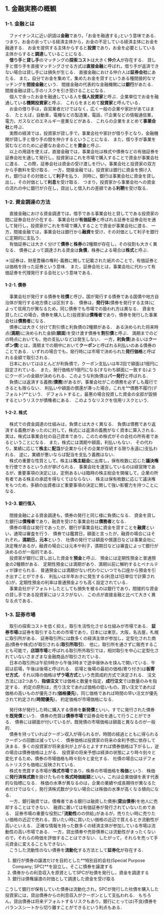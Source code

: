 ## 1. 金融実務の概観

### 1-1. 金融とは
　ファイナンスに近い訳語は**金融**であり，｢お金を融通する｣という意味である．
つまり，お金の余っている経済主体から，お金の不足している経済主体にお金を融通する．
お金を提供する主体からすると**投資**であり，お金を必要としている主体からすると**調達**していることになる．    
　**借り手**と**貸し手**のマッチングの**探索コスト**は大きく**仲介人**が存在する．
貸し手と借り手を直接マッチングさせる方式は**直接金融**と呼ばれ，借り手が返済できない場合は貸し手には損失が生じる．
直接金融における仲介人は**証券会社**にあたる．
また，自分でお金を集めて，集めたお金を貸すというある種間接的なマッチングを**間接金融**という．
間接金融の代表的な金融機関には**銀行**があたる．間接金融は貸し手のリスクを引き受けることになる．    
　個人で余ったお金を融通している人を**個人投資家**と呼ぶ．企業単位でお金を融通している**機関投資家**と呼ぶ．
これらをまとめて**投資家**と呼んでいる．    
　お金の借り手は，自営業者だけではなく，広く一般の企業や家計があてはまる．
たとえば，自動車，電機などの製造業，電話，IT企業などの情報通信業，電力，ガスなどのエネルギー産業などがある．
これらの企業をまとめて**事業会社**と呼ぶ．    
　実際の経済では，投資家が貸し手で，事業会社や家計が借り手となり，金融機関が貸し手と借り手の間を仲介するということになる．
また，借り手が事業を営むなどのために必要なお金のことを**資金**と呼ぶ．     
　以上の用語を使えば，直接金融では，事業会社は株式や債券などの有価証券を証券会社を通して発行し，投資家はこれを市場で購入することで資金が事業会社に渡る．
この際，証券会社は資金の受け渡しを行い，事業会社と投資家の双方から手数料を受け取る．
一方，間接金融では，投資家は銀行に資金を預け入れ，銀行はその対価として**利子**を払う．
同時に，銀行は事業会社に資金を貸し出し，その対価として**利息**を受け取る．
つまり，投資家から事業会社への資金の流れの中に銀行が介在し，貸出しと借入れの差額である**利鞘**を受け取る．

### 1-2. 資金調達の方法
　直接金融における資金調達では，借手である事業会社と貸してである投資家の間に証券会社が介在する．
事業会社が**有価証券**と呼ばれる証券を証券会社を通して発行し，投資家がこれを市場で購入することで資金が事業会社に渡る．
一方，間接金融では，事業会社は銀行から**融資**を受け，その対価として利子を銀行に定期的に支払う．    
　有価証券には大きく分けて**債券**と**株券**の2種類が存在し，その役割も大きく異なる．
債券によって調達される資金は**負債**，株券による場合は**株式**と呼ぶ．    

＊)証券は，財産豊穣の権利･義務に関して記載された紙片のことで，有価証券とは価格を持った証券という意味．
また，証券会社とは，事業会社に代わって有価証券を代理発行する会社という意味である．

#### 1-2-1. 債券
　事業会社が発行する債券を**社債**と呼び，国が発行する債券である国債や地方自治体が発行する地方債とは区別する．
債券は，**発行体**(債券を発行する主体)によって信用力が異なるため，同じ債券でも市場での扱われ方は異なる．
資金を貸した(この場合，債券を購入した)投資家は**債権者**であり，債券を発行した事業会社は**債務者**になる．    
　債券には大きく分けて割引債と利負債の2種類がある．
ある決められた将来時点(**満期**)に決められた金額(**額面**)を受け渡す債券を**割引債**と呼ぶ．
満期までのどの時点においても，他の支払いなどは発生しない．
一方，**利負債**(あるいは**クーポン債**)とは，満期までの期中において**クーポン**と呼ばれる利払いのある債券のことである．
いずれの場合でも，発行時には市場で決められた**発行価格**と呼ばれる金額で取引される．    
　日本においてはほとんどが利負債で，クーポン支払いは年2回で額面は1億円に設定されている．
また，発行価格が1億円になる(すなわち額面に一致する)ようにクーポンの金額が決められる．このような利負債は**パー発行**と呼ばれる．    
　負債には返済する義務(**債務**)があるが，事業会社がこの債務を必ずしも履行できるとも限らない．
利払いや額面の償還が滞った場合，これを**債務不履行(デフォルト)**という．
デフォルトすると，最悪の場合投資した資金の全部が毀損するというリスクが債権者にある．
このようなリスクを信用リスクという．

#### 1-2-2. 株式
　株式での資金調達の仕組みは，負債とは大きく異なる．
負債は債務であり返済する義務があったのに対して，株式には返済の義務がなく資本に算入される．
実は，株式は事業会社の自己資本であり，このため株式がその会社の所有者であるということになる．
また，株式には満期や額面，利払いもない．
その代わり，業績に応じて**株主**に**配当**が企業から(その企業が存続する限り永遠に)支払われる．
逆に，業績が悪いならば配当を支払う義務はない．    
　株式の重要な性質として，株主は**株主総会**に出席し，保有枚数に応じた**議決権**を行使できるという点が挙げられる．
事業会社を運営しているのは経営陣であるが，重要事項の決定には，定例あるいは臨時の株主総会を開催して，企業の所有者である株主の承認を得なくてはならない．
株主は保有枚数に応じて議決権をもつため，多額の出資者ほど重要事項の決定に関して強い影響力を持つことになる．

#### 1-2-3. 銀行借入
　間接金融による資金調達も，債券の発行と同じ様に負債になる．
資金を貸した銀行は**債権者**であり，融資を受けた事業会社は**債務者**となる．    
　債券の場合は発行であったが，銀行が事業会社に資金を貸すことを**融資**といい，通常は審査を行う．
債券では鑑賞日，額面と言ったが，融資の場合にはそれぞれ，**満期日，元本**という．
社債の発行では額面や償還日などは事業会社に決定権があるが，融資の場合には元本や利子，満期日などは審査によって銀行が決めるのが一般的である．    
　投資家が銀行に貸し出した資金を**預金**と呼ぶ．
預金には定期性預金と普通預金の2種類がある．
定期性預金には満期があり．満期以前に解約するとペナルティが課せられる．
普通預金には満期がない代わりにいつでも口座から預金を引き出すことができる．
利払いは半年おきに発生する(利息は1日単位で計算される)が，定期性預金の利率は普通預金よりも高く設定されている．    
　事業会社がデフォルトしたとしても損失を被るのは銀行であり，間接的な資金の貸し手である投資家にはリスクがない．
この点が直接金融と比べて大きく異なる点である．

### 1-3. 証券市場
　取引の探索コストを低く抑え，取引を活性化させる仕組みが市場である．
**証券市場**は証券を取引するための市場であり，日本には東京，大阪，名古屋，札幌に取引所がある．
証券取引所には数多くの経済主体が参加し，定型化された商品(債券や株式)が取引される(**取引所取引**)．
他に，取引所を通さずに販売することも可能で，**店頭市場**と呼ばれる取引所外取引では，相対取引を中心に定型化されていないさまざまな金融商品が取引されている．    
　日本の取引所は午前9時から午後3時まで途中昼休みを挟んで開いている．午前は前場，午後は後場と呼ばれる．
前場と後場の最初の価格(寄り付き)は**板寄せ方式**，それ以降の価格は**ザラ場方式**という売買成約方式で決定される．
注文方法には2つあり，**指値注文**では価格と数量を指定，**成行注文**では数量のみを指定する．
約定の原則は，売り注文であれば価格の低いもの，買い注文であれば価格の高いものが優先され(**価格優先**)，同じ価格であれば時間の早い注文が優先されて約定され(**時間優先**)，
約定価格が市場価格になる．     

　発行体が発行した時に購入する債券を**新発債**といい，すでに発行された債券を**既発債**という．
債券の売買は**債券市場**で証券会社を通して行うことができる．
債券には額面が付いているが，既発債の市場価格は額面と異なるのが一般的．    
　債券を持っていればクーポン収入が得られるが，時間の経過とともに得られるクーポンの回数は減っていく．
債券価格は投資家の将来の金利予想に依存して決まる．多くの投資家が将来金利が上がるとよすすれば債券価格は下がるし，逆の場合は債券価格は上がる．
投資家の将来予想は経済の状態により時々刻々と変化するため，債券の市場価格も時々刻々と変化する．
社債の場合にはデフォルトリスクも価格に反映されている．    
　株式を売買する市場が**株式市場**であり，株券の市場価格を**株価**という．
株価に**発行済株式数**を掛けたものを**株式時価総額**といい，これは企業価値を表す代表的な指標になる．
株価の水準が異なるのは，企業の業績や成長期待が異なるためだけではなく，発行済株式数が少ない場合には株価の水準が高くなる傾向になる．    
　一方，銀行融資では，債権者である銀行は融資した債券(**貸出債券**)を他人に売却することはできない．
融資に置いては有価証券が発行されていないためである．
証券市場の重要な役割に｢**流動性**のの供給｣があるが，売りたい時に売りたい価格の近辺で売れる，買いたい時に買いたい価格の近辺で買えるとき流動性が高いといえる．
正確な情報を持った数多くの経済主体が参加している市場は流動性の高い市場である．
一方，貸出債券や売掛債券には流動性がまったくないので，それらの時価を評価することはできない．したがって，それらを売って手元資金に変えることもできない．    
　こうした流動性のない債券を**流動化**する方法として**証券化**が存在する．
 
1. 銀行が債券の譲渡だけを目的とした**特別目的会社(Special Purpose Company; SPC)**を設立し，そこに債券を譲渡する
2. 債券からの利息収入を原資としてSPCが社債を発行し，資金を調達する
3. 銀行は債権譲渡の対価として調達した資金を受け取る

こうして銀行が保有していた債券は流動化され，SPCが発行した社債を購入した投資家には，貸出債券からの利息収入がクーポンとして支払われる．
もちろん，貸出債券は将来デフォルトするリスクもあり，銀行にとっては(不良)債券をバランスシートから切り離すことができるという利点もある．